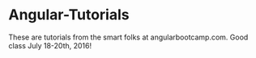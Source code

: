 # Angular-Tutorials
These are tutorials from the smart folks at angularbootcamp.com. Good class July 18-20th, 2016!
